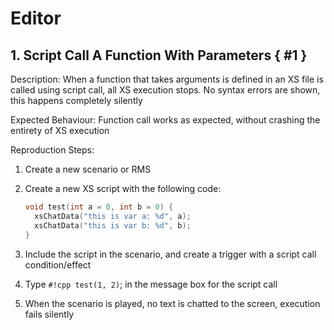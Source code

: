 # Editor

## 1. Script Call A Function With Parameters { #1 }

Description: When a function that takes arguments is defined in an XS file is called using script call, all XS execution stops. No syntax errors are shown, this happens completely silently

Expected Behaviour: Function call works as expected, without crashing the entirety of XS execution

Reproduction Steps:

1. Create a new scenario or RMS
2. Create a new XS script with the following code:

    ```cpp
    void test(int a = 0, int b = 0) {
      xsChatData("this is var a: %d", a);
      xsChatData("this is var b: %d", b);
    }

    ```

3. Include the script in the scenario, and create a trigger with a script call condition/effect
4. Type `#!cpp test(1, 2)`; in the message box for the script call
5. When the scenario is played, no text is chatted to the screen, execution fails silently
